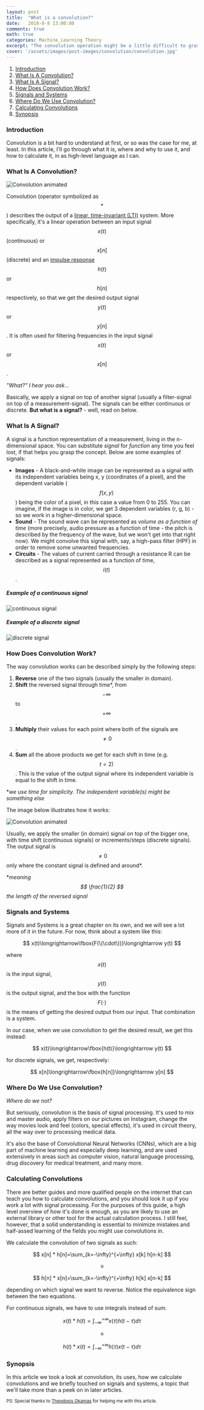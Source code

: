 ```yaml
---
layout: post
title:  "What is a convolution?"
date:   2018-8-8 13:00:00
comments: true
math: true
categories: Machine_Learning Theory
excerpt: "The convolution operation might be a little difficult to grasp at first. Let's take a look at it together."
cover: '/assets/images/post-images/convolution/convolution.jpg'
---
```


1. [Introduction](#intro)
2. [What Is A Convolution?](#what)
3. [What Is A Signal?](#signal)
4. [How Does Convolution Work?](#how)
5. [Signals and Systems](#systems)
6. [Where Do We Use Convolution?](#where)
7. [Calculating Convolutions](#calculating)
8. [Synopsis](#synopsis)

<a id="intro"></a>

### Introduction
Convolution is a bit hard to understand at first, or so was the case for me, at least. In this article, I'll go through what it is, where and why to use it, and how to calculate it, in as high-level language as I can.

<a id="what"></a>

### What Is A Convolution?

![Convolution animated](/assets/images/post-images/convolution/convolution.gif)

Convolution (operator symbolized as $$ * $$) describes the output of a [linear, time-invariant (LTI)](https://en.wikipedia.org/wiki/Linear_time-invariant_theory) system. More specifically, it's a linear operation between an input signal $$ x(t) $$ (continuous) or $$ x[n] $$ (discrete) and an [impulse response](https://en.wikipedia.org/wiki/Impulse_response) $$ h(t) $$ or $$ h[n] $$ respectively, so that we get the desired output signal $$ y(t) $$ or $$ y[n] $$. It is often used for filtering frequencies in the input signal $$ x(t) $$ or $$ x[n] $$.

*"What?" I hear you ask...*

Basically, we apply a signal on top of another signal (usually a filter-signal on top of a measurement-signal). The signals can be either continuous or discrete. **But what is a signal?** - well, read on below.

<a id="signal"></a>

### What Is A Signal?

A signal is a function representation of a measurement, living in the n-dimensional space. You can substitute *signal* for *function* any time you feel lost, if that helps you grasp the concept. Below are some examples of signals:
  - **Images** - A black-and-white image can be represented as a signal with its independent variables being x, y (coordinates of a pixel), and the dependent variable ($$ f(x,y) $$) being the color of a pixel, in this case a value from 0 to 255. You can imagine, if the image is in color, we get 3 dependent variables (r, g, b) - so we work in a higher-dimensional space.
  - **Sound** - The sound wave can be represented as *volume as a function of time* (more precisely, audio pressure as a function of time - the pitch is described by the frequency of the wave, but we won't get into that right now). We might convolve this signal with, say, a high-pass filter (HPF) in order to remove some unwanted frequencies.
  - **Circuits** - The values of current carried through a resistance R can be described as a signal represented as a function of time, $$ i(t) $$.

##### Example of a continuous signal

![continuous signal](/assets/images/post-images/convolution/continuous.jpg)

##### Example of a discrete signal

![discrete signal](/assets/images/post-images/convolution/discrete.jpg)

<a id="how"></a>

### How Does Convolution Work?

The way convolution works can be described simply by the following steps:
  1. **Reverse** one of the two signals (usually the smaller in domain).
  2. **Shift** the reversed signal through time\*, from $$ -\infty $$ to $$ +\infty $$.
  3. **Multiply** their values for each point where both of the signals are $$ \neq 0 $$.
  4. **Sum** all the above products we get for each shift in time (e.g. $$ t = 2) $$. This is the value of the output signal where its independent variable is equal to the shift in time.

  \**we use time for simplicity. The independent variable(s) might be something else*  

The image below illustrates how it works:

![Convolution animated](/assets/images/post-images/convolution/convolution.gif)

Usually, we apply the smaller (in domain) signal on top of the bigger one, with time shift (continuous signals) or increments/steps (discrete signals). The output signal is $$ \neq 0 $$ only where the constant signal is defined and around\*.

\**meaning $$ \frac{1}{2} $$ the length of the reversed signal*

<a id="systems"></a>

### Signals and Systems

Signals and Systems is a great chapter on its own, and we will see a lot more of it in the future. For now, think about a system like this:

$$
x(t)\longrightarrow\fbox{F(\(\cdot\))}\longrightarrow y(t)
$$

where $$ x(t) $$ is the input signal, $$ y(t) $$ is the output signal, and the box with the function $$ F(\cdot) $$ is the means of getting the desired output from our input.
That combination is a system.

In our case, when we use convolution to get the desired result, we get this instead:

$$
x(t)\longrightarrow\fbox{h(t)}\longrightarrow y(t)
$$

for discrete signals, we get, respectively:

$$
x[n]\longrightarrow\fbox{h[n]}\longrightarrow y[n]
$$

<a id="where"></a>

### Where Do We Use Convolution?

*Where do we not?*

But seriously, convolution is the basis of signal processing. It's used to mix and master audio, apply filters on our pictures on Instagram, change the way movies look and feel (colors, special effects), it's used in circuit theory, all the way over to processing medical data.

It's also the base of Convolutional Neural Networks (CNNs), which are a big part of machine learning and especially deep learning, and are used extensively in areas such as computer vision, natural language processing, drug discovery for medical treatment, and many more.

<a id="calculating"></a>

### Calculating Convolutions

There are better guides and more qualified people on the internet that can teach you how to calculate convolutions, and you should look it up if you work a lot with signal processing. For the purposes of this guide, a high level overview of how it's done is enough, as you are likely to use an external library or other tool for the actual calculation process. I still feel, however, that a solid understanding is essential to minimize mistakes and half-assed learning of the fields you might use convolutions in.

We calculate the convolution of two signals as such:

$$
x[n] * h[n]=\sum_{k=-\infty}^{+\infty} x[k] h[n-k]
$$

$$ \equiv $$


$$
h[n] * x[n]=\sum_{k=-\infty}^{+\infty} h[k] x[n-k]
$$

depending on which signal we want to reverse. Notice the equivalence sign between the two equations.

For continuous signals, we have to use integrals instead of sum.

$$
x(t) * h(t)=\int_{-\infty}^{+\infty} x(\tau) h(t-\tau) d\tau
$$

$$ \equiv $$

$$
h(t) * x(t)=\int_{-\infty}^{+\infty} h(\tau) x(t-\tau) d\tau
$$

<a id="synopsis"></a>

### Synopsis

In this article we took a look at convolution, its uses, how we calculate convolutions and we briefly touched on signals and systems, a topic that we'll take more than a peek on in later articles.

<p><small>PS: Special thanks to <a href="http://ispscientist.wordpress.com" target="_blank">Theodosis Gkamas</a> for helping me with this article.</small></p>
